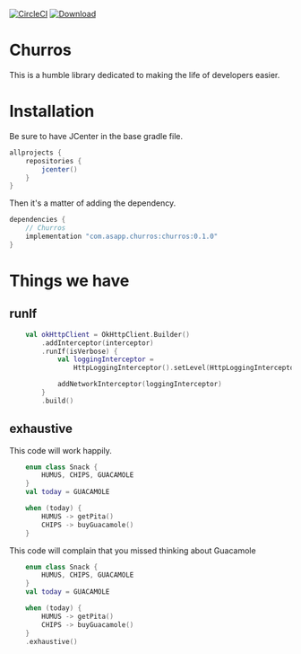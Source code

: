 [![CircleCI](https://circleci.com/gh/asappinc/churros/tree/master.svg?style=svg)](https://circleci.com/gh/asappinc/churros/tree/master)
[![Download](https://api.bintray.com/packages/asapp/Churros/com.asapp.churros/images/download.svg)](https://bintray.com/asapp/Churros/com.asapp.churros/_latestVersion)

Churros
====
This is a humble library dedicated to making the life of developers easier.

Installation
====
Be sure to have JCenter in the base gradle file.
```groovy
allprojects {
    repositories {
        jcenter()
    }
}
```

Then it's a matter of adding the dependency.
```groovy
dependencies {
    // Churros
    implementation "com.asapp.churros:churros:0.1.0"
}
```

Things we have
====
## runIf
```kotlin
    val okHttpClient = OkHttpClient.Builder()
        .addInterceptor(interceptor)
        .runIf(isVerbose) {
            val loggingInterceptor =
                HttpLoggingInterceptor().setLevel(HttpLoggingInterceptor.Level.BODY)

            addNetworkInterceptor(loggingInterceptor)
        }
        .build()
```

## exhaustive

This code will work happily.
```kotlin
    enum class Snack {
        HUMUS, CHIPS, GUACAMOLE
    }
    val today = GUACAMOLE

    when (today) {
        HUMUS -> getPita()
        CHIPS -> buyGuacamole()
    }
```
This code will complain that you missed thinking about Guacamole
```kotlin
    enum class Snack {
        HUMUS, CHIPS, GUACAMOLE
    }
    val today = GUACAMOLE

    when (today) {
        HUMUS -> getPita()
        CHIPS -> buyGuacamole()
    }
    .exhaustive()
```
